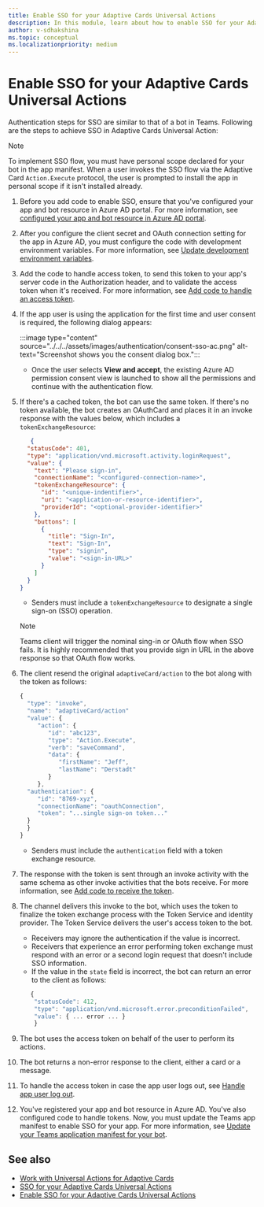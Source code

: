 ```yaml
---
title: Enable SSO for your Adaptive Cards Universal Actions
description: In this module, learn about how to enable SSO for your Adaptive Cards Universal Actions.
author: v-sdhakshina
ms.topic: conceptual
ms.localizationpriority: medium
---
```


# Enable SSO for your Adaptive Cards Universal Actions

Authentication steps for SSO are similar to that of a bot in Teams. Following are the steps to achieve SSO in Adaptive Cards Universal Action:

> [!NOTE]
> To implement SSO flow, you must have personal scope declared for your bot in the app manifest. When a user invokes the SSO flow via the Adaptive Card `Action.Execute` protocol, the user is prompted to install the app in personal scope if it isn't installed already.

1. Before you add code to enable SSO, ensure that you've configured your app and bot resource in Azure AD portal. For more information, see [configured your app and bot resource in Azure AD portal](../../../bots/how-to/authentication/bot-sso-register-aad.md).
1. After you configure the client secret and OAuth connection setting for the app in Azure AD, you must configure the code with development environment variables. For more information, see [Update development environment variables](../../../bots/how-to/authentication/bot-sso-code.md#update-development-environment-variables).
1. Add the code to handle access token, to send this token to your app's server code in the Authorization header, and to validate the access token when it's received. For more information, see [Add code to handle an access token](../../../bots/how-to/authentication/bot-sso-code.md#add-code-to-handle-an-access-token).
1. If the app user is using the application for the first time and user consent is required, the following dialog appears:

   :::image type="content" source="../../../assets/images/authentication/consent-sso-ac.png" alt-text="Screenshot shows you the consent dialog box.":::

   * Once the user selects **View and accept**, the existing Azure AD permission consent view is launched to show all the permissions and continue with the authentication flow.

1. If there's a cached token, the bot can use the same token. If there's no token available, the bot creates an OAuthCard and places it in an invoke response with the values below, which includes a `tokenExchangeResource`:

    ```JSON
       {
      "statusCode": 401,
      "type": "application/vnd.microsoft.activity.loginRequest",
      "value": {
        "text": "Please sign-in",
        "connectionName": "<configured-connection-name>",
        "tokenExchangeResource": {
          "id": "<unique-indentifier>",
          "uri": "<application-or-resource-identifier>",
          "providerId": "<optional-provider-identifier>"
        },
        "buttons": [
          {
            "title": "Sign-In",
            "text": "Sign-In",
            "type": "signin",
            "value": "<sign-in-URL>"
          }
        ]
      }
    }
    
    ```

   * Senders must include a `tokenExchangeResource` to designate a single sign-on (SSO) operation.

   > [!NOTE]
   > Teams client will trigger the nominal sing-in or OAuth flow when SSO fails. It is highly recommended that you provide sign in URL in the above response so that OAuth flow works.

1. The client resend the original `adaptiveCard/action` to the bot along with the token as follows:

    ```javascript
    {
      "type": "invoke",
      "name": "adaptiveCard/action"
      "value": {
         "action": {
            "id": "abc123",
            "type": "Action.Execute",
            "verb": "saveCommand",
            "data": {
               "firstName": "Jeff",
               "lastName": "Derstadt"
            }
         },
      "authentication": {
         "id": "8769-xyz",
         "connectionName": "oauthConnection",
         "token": "...single sign-on token..."
      }
      }
    }
    ```

    * Senders must include the `authentication` field with a token exchange resource.

1. The response with the token is sent through an invoke activity with the same schema as other invoke activities that the bots receive. For more information, see [Add code to receive the token](../../../bots/how-to/authentication/bot-sso-code.md#add-code-to-receive-the-token).
1. The channel delivers this invoke to the bot, which uses the token to finalize the token exchange process with the Token Service and identity provider. The Token Service delivers the user's access token to the bot.
   * Receivers may ignore the authentication if the value is incorrect.
   * Receivers that experience an error performing token exchange must respond with an error or a second login request that doesn't include SSO information.
   * If the value in the `state` field is incorrect, the bot can return an error to the client as follows:

    ```javascript
       {
        "statusCode": 412,
        "type": "application/vnd.microsoft.error.preconditionFailed",
        "value": { ... error ... }
        }
    ```

1. The bot uses the access token on behalf of the user to perform its actions.
1. The bot returns a non-error response to the client, either a card or a message.
1. To handle the access token in case the app user logs out, see [Handle app user log out](../../../bots/how-to/authentication/bot-sso-code.md#handle-app-user-log-out).
1. You've registered your app and bot resource in Azure AD. You've also configured code to handle tokens. Now, you must update the Teams app manifest to enable SSO for your app. For more information, see [Update your Teams application manifest for your bot](../../../bots/how-to/authentication/bot-sso-manifest.md).

## See also

* [Work with Universal Actions for Adaptive Cards](Work-with-Universal-Actions-for-Adaptive-Cards.md)
* [SSO for your Adaptive Cards Universal Actions](enable-sso-for-your-adaptive-cards-universal-action.md)
* [Enable SSO for your Adaptive Cards Universal Actions](sso-adaptive-cards-universal-action.md)
